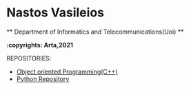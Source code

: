 # Nastos Vasileios

** Department of Informatics and Telecommunications(Uoi) **

**:copyrights: Arta,2021**

REPOSITORIES:
  * [Object oriented Programming(C++)](https://vasnastos.github.io/OOP/)
  * [Python Repository](https://vasnastos.github.io/AGP)

